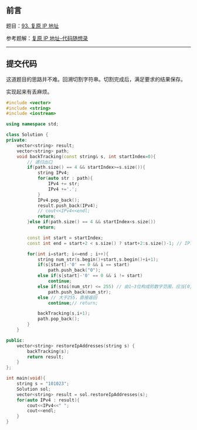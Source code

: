 ## 前言

题目：[93. 复原 IP 地址](https://leetcode-cn.com/problems/restore-ip-addresses/)

参考题解：[复原 IP 地址-代码随想录](https://github.com/youngyangyang04/leetcode-master/blob/master/problems/0093.%E5%A4%8D%E5%8E%9FIP%E5%9C%B0%E5%9D%80.md)

---

## 提交代码

这道题目的思路并不难。回溯切割字符串。切割完成后，满足要求的结果保存。

实现起来有丢麻烦。


```c++
#include <vector>
#include <string>
#include <iostream>

using namespace std;

class Solution {
private:
    vector<string> result;
    vector<string> path;
    void backTracking(const string& s, int startIndex=0){
        // 递归出口
        if(path.size() == 4 && startIndex>=s.size()){
            string IPv4;
            for(auto str : path){
                IPv4 += str;
                IPv4 +='.';
            }
            IPv4.pop_back();
            result.push_back(IPv4);
            // cout<<IPv4<<endl;
            return;
        }else if(path.size() == 4 && startIndex<s.size())
            return;

        const int start = startIndex;
        const int end = start+2 < s.size() ? start+2:s.size()-1; // IP地址的每个数字最多三位

        for(int i=start; i<=end ; i++){
            string num_str(s.begin()+start,s.begin()+i+1);
            if(s[start]-'0' == 0 && i == start)
                path.push_back("0");
            else if(s[start]-'0' == 0 && i != start)
                continue;
            else if(stoi(num_str) <= 255) // 由1~3位构成的数字范围，应当[0,255]范围
                path.push_back(num_str);
            else // 大于255，直接返回
                continue;// return;

            backTracking(s,i+1);
            path.pop_back();
        }
    }

public:
    vector<string> restoreIpAddresses(string s) {
        backTracking(s);
        return result;
    }
};

int main(void){
    string s = "101023";
    Solution sol;
    vector<string> result = sol.restoreIpAddresses(s);
    for(auto IPv4 : result){
        cout<<IPv4<<" ";
        cout<<endl;
    } 
}
```